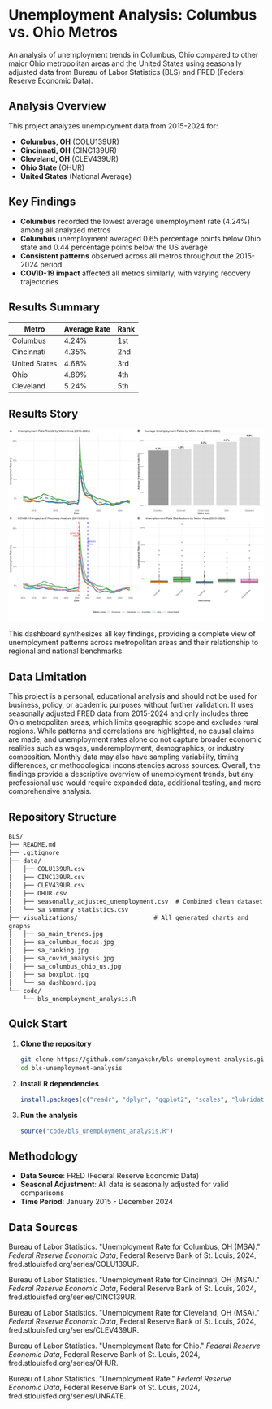 # Unemployment Analysis: Columbus vs. Ohio Metros

An analysis of unemployment trends in Columbus, Ohio compared to other major Ohio metropolitan areas and the United States using seasonally adjusted data from Bureau of Labor Statistics (BLS) and FRED (Federal Reserve Economic Data).

## Analysis Overview

This project analyzes unemployment data from 2015-2024 for:
- **Columbus, OH** (COLU139UR)
- **Cincinnati, OH** (CINC139UR) 
- **Cleveland, OH** (CLEV439UR)
- **Ohio State** (OHUR)
- **United States** (National Average)

## Key Findings

- **Columbus** recorded the lowest average unemployment rate (4.24%) among all analyzed metros
- **Columbus** unemployment averaged 0.65 percentage points below Ohio state and 0.44 percentage points below the US average
- **Consistent patterns** observed across all metros throughout the 2015-2024 period
- **COVID-19 impact** affected all metros similarly, with varying recovery trajectories

## Results Summary

| Metro | Average Rate | Rank |
|-------|-------------|------|
| Columbus | 4.24% | 1st |
| Cincinnati | 4.35% | 2nd |
| United States | 4.68% | 3rd |
| Ohio | 4.89% | 4th |
| Cleveland | 5.24% | 5th |

## Results Story

![Dashboard View](visualizations/sa_dashboard.jpg)

This dashboard synthesizes all key findings, providing a complete view of unemployment patterns across metropolitan areas and their relationship to regional and national benchmarks.

## Data Limitation

This project is a personal, educational analysis and should not be used for business, policy, or academic purposes without further validation. It uses seasonally adjusted FRED data from 2015-2024 and only includes three Ohio metropolitan areas, which limits geographic scope and excludes rural regions. While patterns and correlations are highlighted, no causal claims are made, and unemployment rates alone do not capture broader economic realities such as wages, underemployment, demographics, or industry composition. Monthly data may also have sampling variability, timing differences, or methodological inconsistencies across sources. Overall, the findings provide a descriptive overview of unemployment trends, but any professional use would require expanded data, additional testing, and more comprehensive analysis.

## Repository Structure

```
BLS/
├── README.md                           
├── .gitignore                         
├── data/                               
│   ├── COLU139UR.csv                   
│   ├── CINC139UR.csv                 
│   ├── CLEV439UR.csv                   
│   ├── OHUR.csv                      
│   ├── seasonally_adjusted_unemployment.csv  # Combined clean dataset
│   └── sa_summary_statistics.csv       
├── visualizations/                     # All generated charts and graphs
│   ├── sa_main_trends.jpg              
│   ├── sa_columbus_focus.jpg           
│   ├── sa_ranking.jpg                
│   ├── sa_covid_analysis.jpg          
│   ├── sa_columbus_ohio_us.jpg        
│   ├── sa_boxplot.jpg                
│   └── sa_dashboard.jpg              
└── code/                               
    └── bls_unemployment_analysis.R     
```

## Quick Start

1. **Clone the repository**
   ```bash
   git clone https://github.com/samyakshr/bls-unemployment-analysis.git
   cd bls-unemployment-analysis
   ```

2. **Install R dependencies**
   ```r
   install.packages(c("readr", "dplyr", "ggplot2", "scales", "lubridate", "tidyr", "gridExtra", "cowplot"))
   ```

3. **Run the analysis**
   ```r
   source("code/bls_unemployment_analysis.R")
   ```

## Methodology

- **Data Source**: FRED (Federal Reserve Economic Data)
- **Seasonal Adjustment**: All data is seasonally adjusted for valid comparisons
- **Time Period**: January 2015 - December 2024

## Data Sources

Bureau of Labor Statistics. "Unemployment Rate for Columbus, OH (MSA)." *Federal Reserve Economic Data*, Federal Reserve Bank of St. Louis, 2024, fred.stlouisfed.org/series/COLU139UR.

Bureau of Labor Statistics. "Unemployment Rate for Cincinnati, OH (MSA)." *Federal Reserve Economic Data*, Federal Reserve Bank of St. Louis, 2024, fred.stlouisfed.org/series/CINC139UR.

Bureau of Labor Statistics. "Unemployment Rate for Cleveland, OH (MSA)." *Federal Reserve Economic Data*, Federal Reserve Bank of St. Louis, 2024, fred.stlouisfed.org/series/CLEV439UR.

Bureau of Labor Statistics. "Unemployment Rate for Ohio." *Federal Reserve Economic Data*, Federal Reserve Bank of St. Louis, 2024, fred.stlouisfed.org/series/OHUR.

Bureau of Labor Statistics. "Unemployment Rate." *Federal Reserve Economic Data*, Federal Reserve Bank of St. Louis, 2024, fred.stlouisfed.org/series/UNRATE.



